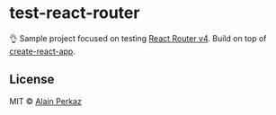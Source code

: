 # test-react-router

👌 Sample project focused on testing [React Router v4](https://reacttraining.com/react-router/).
Build on top of [create-react-app](https://github.com/facebook/create-react-app).

## License
MIT © [Alain Perkaz](https://aperkaz.github.io)
